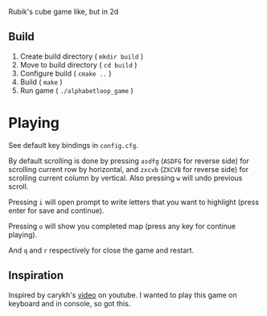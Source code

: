 Rubik's cube game like, but in 2d

## Build
1. Create build directory ( `mkdir build` )
2. Move to build directory ( `cd build` )
3. Configure build ( `cmake ..` )
4. Build ( `make` )
5. Run game ( `./alphabetloop_game` )

# Playing
See default key bindings in `config.cfg`.

By default scrolling is done by pressing `asdfg` (`ASDFG` for reverse side) for scrolling current row by horizontal, and `zxcvb` (`ZXCVB` for reverse side) for scrolling current column by vertical.
Also pressing `w` will undo previous scroll.

Pressing `i` will open prompt to write letters that you want to highlight (press enter for save and continue).

Pressing `o` will show you completed map (press any key for continue playing).

And `q` and `r` respectively for close the game and restart.

## Inspiration
Inspired by carykh's [video](https://www.youtube.com/watch?v=95rtiz-V2zM) on youtube.
I wanted to play this game on keyboard and in console, so got this.
